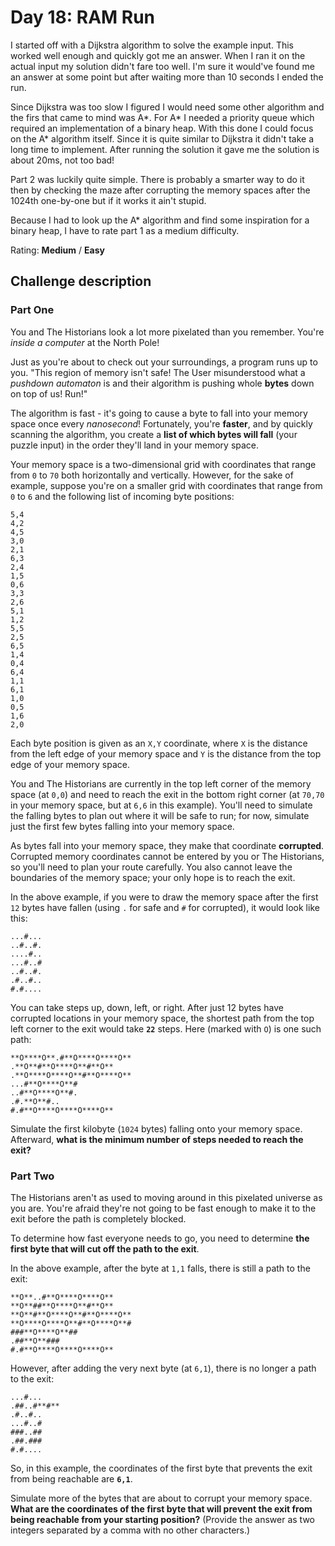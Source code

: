 # Day 18: RAM Run

I started off with a Dijkstra algorithm to solve the example input. This worked well enough and quickly got me an answer. When I ran it on the actual input my solution didn't fare too well. I'm sure it would've found me an answer at some point but after waiting more than 10 seconds I ended the run.

Since Dijkstra was too slow I figured I would need some other algorithm and the firs that came to mind was A*. For A* I needed a priority queue which required an implementation of a binary heap. With this done I could focus on the A* algorithm itself. Since it is quite similar to Dijkstra it didn't take a long time to implement. After running the solution it gave me the solution is about 20ms, not too bad!

Part 2 was luckily quite simple. There is probably a smarter way to do it then by checking the maze after corrupting the memory spaces after the 1024th one-by-one but if it works it ain't stupid.

Because I had to look up the A* algorithm and find some inspiration for a binary heap, I have to rate part 1 as a medium difficulty.

Rating: **Medium** / **Easy**

## Challenge description

### Part One

You and The Historians look a lot more pixelated than you remember. You're *inside a computer* at the North Pole!

Just as you're about to check out your surroundings, a program runs up to you. "This region of memory isn't safe! The User misunderstood what a *pushdown automaton* is and their algorithm is pushing whole **bytes** down on top of us! Run!"

The algorithm is fast - it's going to cause a byte to fall into your memory space once every *nanosecond*! Fortunately, you're **faster**, and by quickly scanning the algorithm, you create a **list of which bytes will fall** (your puzzle input) in the order they'll land in your memory space.

Your memory space is a two-dimensional grid with coordinates that range from `0` to `70` both horizontally and vertically. However, for the sake of example, suppose you're on a smaller grid with coordinates that range from `0` to `6` and the following list of incoming byte positions:

```
5,4
4,2
4,5
3,0
2,1
6,3
2,4
1,5
0,6
3,3
2,6
5,1
1,2
5,5
2,5
6,5
1,4
0,4
6,4
1,1
6,1
1,0
0,5
1,6
2,0
```

Each byte position is given as an `X,Y` coordinate, where `X` is the distance from the left edge of your memory space and `Y` is the distance from the top edge of your memory space.

You and The Historians are currently in the top left corner of the memory space (at `0,0`) and need to reach the exit in the bottom right corner (at `70,70` in your memory space, but at `6,6` in this example). You'll need to simulate the falling bytes to plan out where it will be safe to run; for now, simulate just the first few bytes falling into your memory space.

As bytes fall into your memory space, they make that coordinate **corrupted**. Corrupted memory coordinates cannot be entered by you or The Historians, so you'll need to plan your route carefully. You also cannot leave the boundaries of the memory space; your only hope is to reach the exit.

In the above example, if you were to draw the memory space after the first `12` bytes have fallen (using `.` for safe and `#` for corrupted), it would look like this:

```
...#...
..#..#.
....#..
...#..#
..#..#.
.#..#..
#.#....
```

You can take steps up, down, left, or right. After just 12 bytes have corrupted locations in your memory space, the shortest path from the top left corner to the exit would take **`22`** steps. Here (marked with `O`) is one such path:

```
**O****O**.#**O****O****O**
.**O**#**O****O**#**O**
.**O****O****O**#**O****O**
...#**O****O**#
..#**O****O**#.
.#.**O**#..
#.#**O****O****O****O**
```

Simulate the first kilobyte (`1024` bytes) falling onto your memory space. Afterward, **what is the minimum number of steps needed to reach the exit?**


### Part Two

The Historians aren't as used to moving around in this pixelated universe as you are. You're afraid they're not going to be fast enough to make it to the exit before the path is completely blocked.

To determine how fast everyone needs to go, you need to determine **the first byte that will cut off the path to the exit**.

In the above example, after the byte at `1,1` falls, there is still a path to the exit:

```
**O**..#**O****O****O**
**O**##**O****O**#**O**
**O**#**O****O**#**O****O**
**O****O****O**#**O****O**#
###**O****O**##
.##**O**###
#.#**O****O****O****O**
```

However, after adding the very next byte (at `6,1`), there is no longer a path to the exit:

```
...#...
.##..#**#**
.#..#..
...#..#
###..##
.##.###
#.#....
```

So, in this example, the coordinates of the first byte that prevents the exit from being reachable are **`6,1`**.

Simulate more of the bytes that are about to corrupt your memory space. **What are the coordinates of the first byte that will prevent the exit from being reachable from your starting position?** (Provide the answer as two integers separated by a comma with no other characters.)
